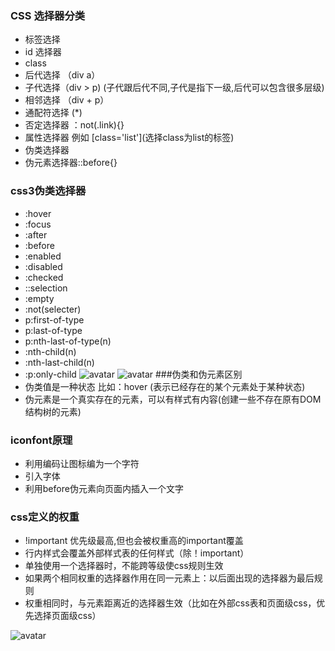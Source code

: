 ### CSS 选择器分类

 - 标签选择
 - id 选择器
 - class
 - 后代选择 （div a）
 - 子代选择（div > p) (子代跟后代不同,子代是指下一级,后代可以包含很多层级)
 - 相邻选择 （div + p）
 - 通配符选择 (\*)
 - 否定选择器 ：not(.link){}
 - 属性选择器 例如 \[class='list'](选择class为list的标签)
 - 伪类选择器
 - 伪元素选择器::before{}

 ### css3伪类选择器
 * :hover
 * :focus
 * :after  
 * :before
 * :enabled 
 * :disabled
 * :checked
 * ::selection
 * :empty
 * :not(selecter)
 * p:first-of-type
 * p:last-of-type
 * p:nth-last-of-type(n)
 * :nth-child(n)
 * :nth-last-child(n)
 * :p:only-child
![avatar](https://img-blog.csdnimg.cn/2020021916172911.png?x-oss-process=image/watermark,type_ZmFuZ3poZW5naGVpdGk,shadow_10,text_aHR0cHM6Ly9ibG9nLmNzZG4ubmV0L3dlaXhpbl80NDAzMDczNg==,size_16,color_FFFFFF,t_70)
![avatar](https://img-blog.csdnimg.cn/20200219161650595.png)
###伪类和伪元素区别
* 伪类值是一种状态 比如：hover (表示已经存在的某个元素处于某种状态)
* 伪元素是一个真实存在的元素，可以有样式有内容(创建一些不存在原有DOM结构树的元素)

### iconfont原理
* 利用编码让图标编为一个字符
* 引入字体
* 利用before伪元素向页面内插入一个文字

### css定义的权重
* !important 优先级最高,但也会被权重高的important覆盖
* 行内样式会覆盖外部样式表的任何样式（除！important）
* 单独使用一个选择器时，不能跨等级使css规则生效
* 如果两个相同权重的选择器作用在同一元素上：以后面出现的选择器为最后规则
* 权重相同时，与元素距离近的选择器生效（比如在外部css表和页面级css，优先选择页面级css）  

![avatar](https://img-blog.csdnimg.cn/20200219160726207.png?x-oss-process=image/watermark,type_ZmFuZ3poZW5naGVpdGk,shadow_10,text_aHR0cHM6Ly9ibG9nLmNzZG4ubmV0L3dlaXhpbl80NDAzMDczNg==,size_16,color_FFFFFF,t_70)
